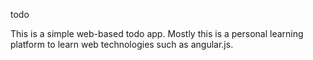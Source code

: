 todo

This is a simple web-based todo app.  Mostly this is a personal learning platform to learn web technologies such as angular.js.

